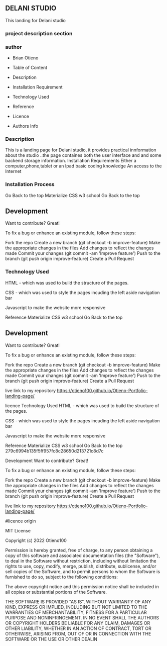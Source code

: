 ## DELANI STUDIO
This landing for Delani studio

### project description section
### author
* Brian Otieno

* Table of Content
* Description
* Installation Requirement
* Technology Used
* Reference
* Licence
* Authors Info



### Description
This is a landing page for Delani studio, it provides practical innformation about the studio ..the page containes both the user interface and and some backend storage information.
Installation
Requirements
Either a computer,phone,tablet or an Ipad
basic coding knowledge
An access to the Internet

### Installation Process
Go Back to the top
Materialize CSS
w3 school
Go Back to the top

## Development
Want to contribute? Great!

To fix a bug or enhance an existing module, follow these steps:

Fork the repo Create a new branch (git checkout -b improve-feature) Make the appropriate changes in the files Add changes to reflect the changes made Commit your changes (git commit -am 'Improve feature') Push to the branch (git push origin improve-feature) Create a Pull Request


### Technology Used
HTML - which was used to build the structure of the pages.

CSS - which was used to style the pages incuding the left aside navigation bar

Javascript to make the website more responsive

Reference
Materialize CSS
w3 school
Go Back to the top

## Development
Want to contribute? Great!

To fix a bug or enhance an existing module, follow these steps:

Fork the repo Create a new branch (git checkout -b improve-feature) Make the appropriate changes in the files Add changes to reflect the changes made Commit your changes (git commit -am 'Improve feature') Push to the branch (git push origin improve-feature) Create a Pull Request

live link to my repository
https://otieno100.github.io/Otieno-Portfolio-landing-page/

licence
Technology Used
HTML - which was used to build the structure of the pages.

CSS - which was used to style the pages incuding the left aside navigation bar

Javascript to make the website more responsive

Reference
Materialize CSS
w3 school
Go Back to the top 279c6994b135f5ff957fc8c28650d213721c8d7c

Development
Want to contribute? Great!

To fix a bug or enhance an existing module, follow these steps:

Fork the repo Create a new branch (git checkout -b improve-feature) Make the appropriate changes in the files Add changes to reflect the changes made Commit your changes (git commit -am 'Improve feature') Push to the branch (git push origin improve-feature) Create a Pull Request

live link to my repository
https://otieno100.github.io/Otieno-Portfolio-landing-page/

#licence origin

MIT License

Copyright (c) 2022 Otieno100

Permission is hereby granted, free of charge, to any person obtaining a copy of this software and associated documentation files (the "Software"), to deal in the Software without restriction, including without limitation the rights to use, copy, modify, merge, publish, distribute, sublicense, and/or sell copies of the Software, and to permit persons to whom the Software is furnished to do so, subject to the following conditions:

The above copyright notice and this permission notice shall be included in all copies or substantial portions of the Software.

THE SOFTWARE IS PROVIDED "AS IS", WITHOUT WARRANTY OF ANY KIND, EXPRESS OR IMPLIED, INCLUDING BUT NOT LIMITED TO THE WARRANTIES OF MERCHANTABILITY, FITNESS FOR A PARTICULAR PURPOSE AND NONINFRINGEMENT. IN NO EVENT SHALL THE AUTHORS OR COPYRIGHT HOLDERS BE LIABLE FOR ANY CLAIM, DAMAGES OR OTHER LIABILITY, WHETHER IN AN ACTION OF CONTRACT, TORT OR OTHERWISE, ARISING FROM, OUT OF OR IN CONNECTION WITH THE SOFTWARE OR THE USE OR OTHER DEALIN